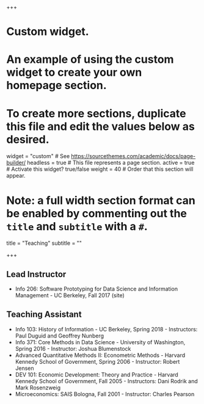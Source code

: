 +++
# Custom widget.
# An example of using the custom widget to create your own homepage section.
# To create more sections, duplicate this file and edit the values below as desired.
widget = "custom"  # See https://sourcethemes.com/academic/docs/page-builder/
headless = true  # This file represents a page section.
active = true  # Activate this widget? true/false
weight = 40  # Order that this section will appear.

# Note: a full width section format can be enabled by commenting out the `title` and `subtitle` with a `#`.
title = "Teaching"
subtitle = ""

+++

## Lead Instructor

- Info 206: Software Prototyping for Data Science and Information Management - UC Berkeley, Fall 2017 (site)


## Teaching Assistant

- Info 103: History of Information - UC Berkeley, Spring 2018 - Instructors: Paul Duguid and Geoffrey Nunberg
- Info 371: Core Methods in Data Science - University of Washington, Spring 2016 - Instructor: Joshua Blumenstock
- Advanced Quantitative Methods II: Econometric Methods - Harvard Kennedy School of Government, Spring 2006 - Instructor: Robert Jensen
- DEV 101: Economic Development: Theory and Practice - Harvard Kennedy School of Government, Fall 2005 - Instructors: Dani Rodrik and Mark Rosenzweig
- Microeconomics: SAIS Bologna, Fall 2001 - Instructor: Charles Pearson